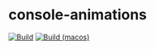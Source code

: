 # console-animations

[![Build](https://github.com/KiwiFruit555/console-animations/actions/workflows/cmake.yml/badge.svg?branch=linux)](https://github.com/KiwiFruit555/console-animations/actions/workflows/cmake.yml) [![Build (macos)](https://github.com/KiwiFruit555/console-animations/actions/workflows/cmake.yml/badge.svg?branch=macOS)](https://github.com/KiwiFruit555/console-animations/actions/workflows/cmake.yml)
